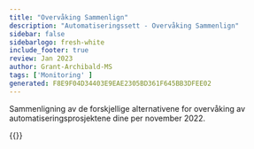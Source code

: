 ```yaml
---
title: "Overvåking Sammenlign"
description: "Automatiseringssett - Overvåking Sammenlign"
sidebar: false
sidebarlogo: fresh-white
include_footer: true
review: Jan 2023
author: Grant-Archibald-MS
tags: ['Monitoring' ]
generated: F8E9F04D34403E9EAE2305BD361F645BB3DFEE02
---
```


Sammenligning av de forskjellige alternativene for overvåking av automatiseringsprosjektene dine per november 2022.

{{<questions name="/content/nb/monitoring.json" showNavigationButtons="false" locale="nb">}}
